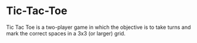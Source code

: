 # Tic-Tac-Toe
Tic Tac Toe is a two-player game in which the objective is to take turns and mark the correct spaces in a 3x3 (or larger) grid.
